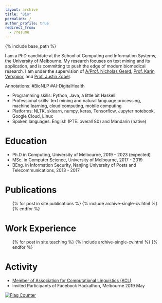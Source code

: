 ```yaml
---
layout: archive
title: "Bio"
permalink: /
author_profile: true
redirect_from:
  - /resume
---
```


{% include base_path %}

I am a PhD candidate at the School of Computing and Information Systems, the University of Melbourne. My research focuses on text mining and its application, and is committing to push the edge of modern biomedical research. I am under the supervision of [A/Prof. Nicholas Geard](https://sites.google.com/site/nicgeard), [Prof. Karin Verspoor](https://scholar.google.com/citations?hl=en&user=dUxHnbcAAAAJ), and [Prof. Justin Zobel](https://scholar.google.com/citations?user=uEHvqE8AAAAJ&hl=en). 

Annotations:
#BioNLP #AI-DigitalHealth

* Programming skills: Python, Java, a little bit Haskell
* Professional skills: text mining and natural language processing, machine learning, cloud computing, mobile computing
* Platforms: NLTK, sklearn, numpy, keras, Tensorflow, Jupyter notebook, Google Cloud, Linux
* Spoken languages: English (PTE: overall 80) and Mandarin (native)

Education
======
* Ph.D in Computing, University of Melbourne, 2019 - 2023 (expected)
* MSc. in Computer Science, University of Melbourne, 2017 - 2019
* BEng. in Information Security, Nanjing University of Posts and Telecommunications, 2013 - 2017

Publications
======
  <ul>{% for post in site.publications %}
    {% include archive-single-cv.html %}
  {% endfor %}</ul>
  
Work Experience
======
  <ul>{% for post in site.teaching %}
    {% include archive-single-cv.html %}
  {% endfor %}</ul>
    
Activity
======
* [Member of Association for Computational Linguistics (ACL)](https://www.aclweb.org/portal/)
* Invited Participants of Facebook Hackathon, Melbourne 2019 May

<a href="https://info.flagcounter.com/2o8I"><img src="https://s01.flagcounter.com/count/2o8I/bg_FFFFFF/txt_000000/border_FFFFFF/columns_5/maxflags_12/viewers_Hits/labels_0/pageviews_1/flags_0/percent_0/" alt="Flag Counter" border="0"></a>
